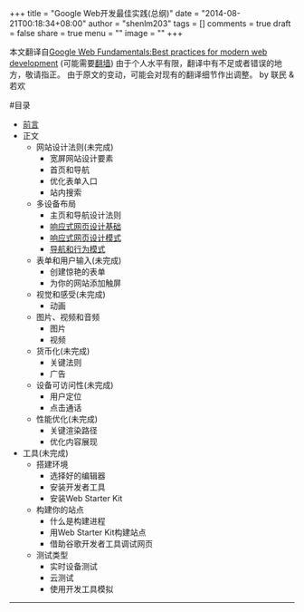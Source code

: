 +++
title = "Google Web开发最佳实践(总纲)"
date = "2014-08-21T00:18:34+08:00"
author = "shenlm203"
tags = []
comments = true
draft = false
share = true
menu = ""
image = ""
+++


本文翻译自[Google Web Fundamentals:Best practices for modern web development](https://developers.google.com/web/fundamentals/) (可能需要[翻墙](https://code.google.com/p/goagent/wiki/InstallGuide))
由于个人水平有限，翻译中有不足或者错误的地方，敬请指正。
由于原文的变动，可能会对现有的翻译细节作出调整。
by 联民 & 若欢

<!--more-->

#目录

- [前言](http://aliqin.github.io/2014/05/20/google-web-get-started/)
- 正文
    + 网站设计法则(未完成)
        - 宽屏网站设计要素
        - 首页和导航
        - 优化表单入口
        - 站内搜索
    + 多设备布局
        - 主页和导航设计法则
        - [响应式网页设计基础](http://aliqin.github.io/2014/05/16/gw-responsive-web-design-basics/)
        - [响应式网页设计模式](http://aliqin.github.io/2014/05/16/gw-responsive-web-design-patterns/)
        - [导航和行为模式](http://aliqin.github.io/2014/05/16/gw-nav-and-action-patterns/)
    + 表单和用户输入(未完成)
        - 创建惊艳的表单
        - 为你的网站添加触屏
    + 视觉和感受(未完成)
        - 动画
    + 图片、视频和音频
        - 图片
        - 视频
    + 货币化(未完成)
        - 关键法则
        - 广告
    + 设备可访问性(未完成)
        - 用户定位
        - 点击通话
    + 性能优化(未完成)
        - 关键渲染路径
        - 优化内容展现
- 工具(未完成)
    + 搭建环境
        - 选择好的编辑器
        - 安装开发者工具
        - 安装Web Starter Kit
    + 构建你的站点
        - 什么是构建进程
        - 用Web Starter Kit构建站点
        - 借助谷歌开发者工具调试网页
    + 测试类型
        - 实时设备测试
        - 云测试
        - 使用开发工具模拟

---
